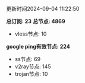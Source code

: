 更新时间2024-09-04 11:22:50

**总订阅: 23**
**总节点: 4869**
- vless节点: 10

**google ping有效节点: 224**
- ss节点: 69
- v2ray节点: 145
- trojan节点: 10
